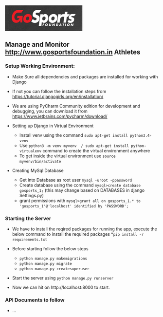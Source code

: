 ![gosports](https://raw.githubusercontent.com/asmltd/gosports/master/gosports_logo.png)

## Manage and Monitor http://www.gosportsfoundation.in Athletes

### Setup Working Environment:
* Make Sure all dependencies and packages are installed for working with Django
* If not you can follow the installation steps from https://tutorial.djangogirls.org/en/installation/ 
* We are using PyCharm Community edition for development and debugging, you can download it from https://www.jetbrains.com/pycharm/download/ 
* Setting up Django in Virtual Environment
	* Install venv using the command `sudo apt-get install python3.4-venv`
	* Use `python3 -m venv myvenv  / sudo apt-get install python-virtualenv` command to create the virtual environment anywhere
	* To get inside the virtual environment use `source myvenv/bin/activate`

* Creating MySql Database
	* Get into Database as root user `mysql -uroot -ppassword`
	* Create database using the command `mysql>create database gosports_1;` (this may change based on DATABASES in django Settings.py)
	* grant permissions with `mysql>grant all on gosports_1.* to 'gosports_1'@'localhost' identified by 'PASSWORD';`

### Starting the Server
* We have to install the reqired packages for running the app, execute the below command to install the required packages
	*`pip install -r requirements.txt`
* Before starting follow the below steps
	* `python manage.py makemigrations `
	* `python manage.py migrate`
	* `python manage.py createsuperuser`

* Start the server using `python manage.py runserver`
* Now we can hit on http://localhost:8000 to start.

### API Documents to follow
* ...


